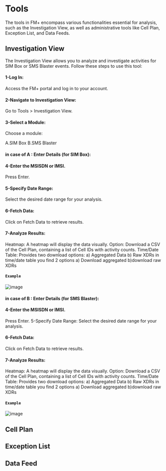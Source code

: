 # Tools
The tools in FM+ encompass various functionalities essential for analysis, such as the Investigation View, as well as administrative tools like Cell Plan, Exception List, and Data Feeds.

## Investigation View

The Investigation View allows you to analyze and investigate activities for SIM Box or SMS Blaster events. Follow these steps to use this tool:

#### 1-Log In:
Access the FM+ portal and log in to your account.

#### 2-Navigate to Investigation View:
Go to Tools > Investigation View.

#### 3-Select a Module:
Choose a module:

A.SIM Box
B.SMS Blaster
#### in case of A : Enter Details (for SIM Box):

#### 4-Enter the MSISDN or IMSI.
Press Enter.
#### 5-Specify Date Range:
Select the desired date range for your analysis.

#### 6-Fetch Data:
Click on Fetch Data to retrieve results.

#### 7-Analyze Results:

Heatmap: A heatmap will display the data visually.
Option: Download a CSV of the Cell Plan, containing a list of Cell IDs with activity counts.
Time/Date Table: Provides two download options:
a) Aggregated Data
b) Raw XDRs
in time/date table you find 2 options a) Download aggregated b)download raw XDRs
#### **`Example`**
![image](https://github.com/user-attachments/assets/34f83e93-acd4-4174-a459-8ba7c3c7e207)

#### in case of B : Enter Details (for SMS Blaster):

#### 4-Enter the MSISDN or IMSI.
Press Enter.
5-Specify Date Range:
Select the desired date range for your analysis.

#### 6-Fetch Data:
Click on Fetch Data to retrieve results.

#### 7-Analyze Results:

Heatmap: A heatmap will display the data visually.
Option: Download a CSV of the Cell Plan, containing a list of Cell IDs with activity counts.
Time/Date Table: Provides two download options:
a) Aggregated Data
b) Raw XDRs
in time/date table you find 2 options a) Download aggregated b)download raw XDRs

#### **`Example`**
![image](https://github.com/user-attachments/assets/34f83e93-acd4-4174-a459-8ba7c3c7e207)


## Cell Plan

## Exception List


## Data Feed


